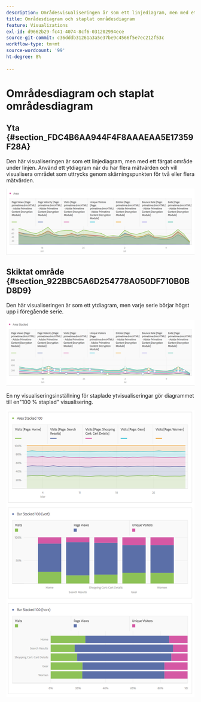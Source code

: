 ```yaml
---
description: Områdesvisualiseringen är som ett linjediagram, men med ett färgat område under linjen.
title: Områdesdiagram och staplat områdesdiagram
feature: Visualizations
exl-id: d9662b29-fc41-4074-8cf6-031202994ece
source-git-commit: c36dddb31261a3a5e37be9c4566f5e7ec212f53c
workflow-type: tm+mt
source-wordcount: '99'
ht-degree: 8%

---
```


# Områdesdiagram och staplat områdesdiagram

## Yta {#section_FDC4B6AA944F4F8AAAEAA5E17359F28A}

Den här visualiseringen är som ett linjediagram, men med ett färgat område under linjen. Använd ett ytdiagram när du har flera mätvärden och vill visualisera området som uttrycks genom skärningspunkten för två eller flera mätvärden.

![](assets/area.png)

## Skiktat område {#section_922BBC5A6D254778A050DF710B0BD8D9}

Den här visualiseringen är som ett ytdiagram, men varje serie börjar högst upp i föregående serie.

![](assets/area-stacked.png)

En ny visualiseringsinställning för staplade ytvisualiseringar gör diagrammet till en&quot;100 % staplad&quot; visualisering.

![](assets/areastacked100.png)
